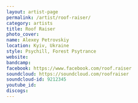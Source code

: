 ```yaml
---
layout: artist-page
permalink: /artist/roof-raiser/
category: artists
title: Roof Raiser
photo_cover: 
name: Alexey Petrovskiy
location: Kyiv, Ukraine
style: Psychill, Forest Psytrance
website: 
bandcamp: 
facebook: https://www.facebook.com/roof.raiser
soundcloud: https://soundcloud.com/roofraiser
soundcloud-id: 9212345
youtube_id: 
discogs: 
---
```


